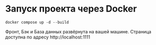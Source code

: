 # Запуск проекта через Docker
``` 
docker compose up -d --build 
```
Фронт, Бэк и База данных развёрнута на вашей машине. Страница доступна по адресу http://localhost:1111
